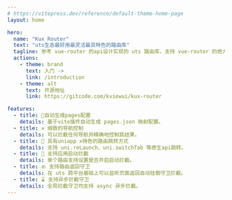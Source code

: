 ```yaml
---
# https://vitepress.dev/reference/default-theme-home-page
layout: home

hero:
  name: "Kux Router"
  text: "uts生态最好用最灵活最具特色的路由库"
  tagline: 参考 vue-router 的api设计实现的 uts 路由库，支持 vue-router 的绝大数功能特色。
  actions:
    - theme: brand
      text: 入门 ->
      link: /introduction
    - theme: alt
      text: 开源地址
      link: https://gitcode.com/kviewui/kux-router

features:
  - title: 🤖自动生成pages配置
    details: 基于vite插件自动生成 pages.json 映射配置。
  - title: ⚒️ 细致的导航控制
    details: 可以拦截任何导航并精确地控制其结果。
  - title: 💎 具有uniapp x特色的路由跳转方式
    details: 支持 uni.reLaunch、uni.switchTab 等原生api跳转。
  - title: 📱 支持应用启动拦截
    details: 单个路由支持设置是否开启启动拦截。
  - title: 🔙 支持路由返回守卫
    details: 在 uts 跨平台基础上可以监听页面返回自动挂载守卫拦截。
  - title: ⌛️ 支持异步拦截守卫
    details: 全局拦截守卫均支持 async 异步拦截。
---
```


